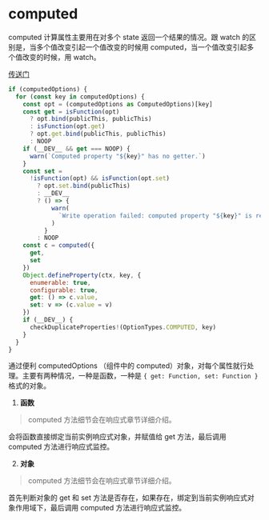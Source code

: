 # computed

computed 计算属性主要用在对多个 state 返回一个结果的情况。跟 watch 的区别是，当多个值改变引起一个值改变的时候用 computed，当一个值改变引起多个值改变的时候，用 watch。

[传送门](https://github.com/vuejs/core/blob/3cfe5f9fc8b20e096ace2372bfbe58a2f0f0d5ad/packages/runtime-core/src/componentOptions.ts#L693)
```javascript
if (computedOptions) {
  for (const key in computedOptions) {
    const opt = (computedOptions as ComputedOptions)[key]
    const get = isFunction(opt)
      ? opt.bind(publicThis, publicThis)
      : isFunction(opt.get)
      ? opt.get.bind(publicThis, publicThis)
      : NOOP
    if (__DEV__ && get === NOOP) {
      warn(`Computed property "${key}" has no getter.`)
    }
    const set =
      !isFunction(opt) && isFunction(opt.set)
        ? opt.set.bind(publicThis)
        : __DEV__
        ? () => {
            warn(
              `Write operation failed: computed property "${key}" is readonly.`
            )
          }
        : NOOP
    const c = computed({
      get,
      set
    })
    Object.defineProperty(ctx, key, {
      enumerable: true,
      configurable: true,
      get: () => c.value,
      set: v => (c.value = v)
    })
    if (__DEV__) {
      checkDuplicateProperties!(OptionTypes.COMPUTED, key)
    }
  }
}
```

通过便利 computedOptions （组件中的 computed）对象，对每个属性就行处理。主要有两种情况，一种是函数，一种是 `{ get: Function, set: Function }` 格式的对象。
1. **函数**
> computed 方法细节会在响应式章节详细介绍。

会将函数直接绑定当前实例响应式对象，并赋值给 get 方法，最后调用 computed 方法进行响应式监控。

2. **对象**
> computed 方法细节会在响应式章节详细介绍。

首先判断对象的 get 和 set 方法是否存在，如果存在，绑定到当前实例响应式对象作用域下，最后调用 computed 方法进行响应式监控。



